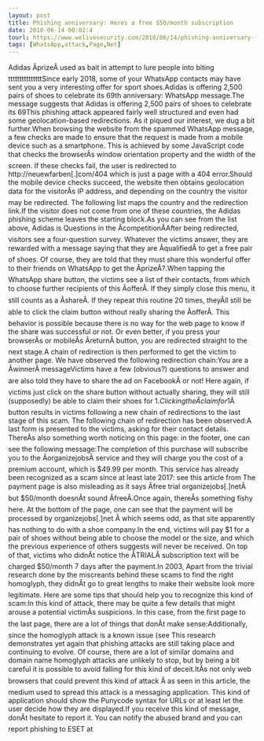 ```yaml
---
layout: post
title: Phishing anniversary: Heres a free $50/month subscription
date: 2018-06-14 00:02:4
tourl: https://www.welivesecurity.com/2018/06/14/phishing-anniversary-free-50-month-subscription/
tags: [WhatsApp,attack,Page,Net]
---
```

Adidas ÂprizeÂ used as bait in attempt to lure people into biting tttttttttttttttSince early 2018, some of your WhatsApp contacts may have sent you a very interesting offer for sport shoes.Adidas is offering 2,500 pairs of shoes to celebrate its 69th anniversary: WhatsApp message.The message suggests that Adidas is offering 2,500 pairs of shoes to celebrate its 69This phishing attack appeared fairly well structured and even had some geolocation-based redirections. As it piqued our interest, we dug a bit further.When browsing the website from the spammed WhatsApp message, a few checks are made to ensure that the request is made from a mobile device such as a smartphone. This is achieved by some JavaScript code that checks the browserÂs window orientation property and the width of the screen. If these checks fail, the user is redirected to http://neuewfarben[.]com/404 which is just a page with a 404 error.Should the mobile device checks succeed, the website then obtains geolocation data for the visitorÂs IP address, and depending on the country the visitor may be redirected. The following list maps the country and the redirection link.If the visitor does not come from one of these countries, the Adidas phishing scheme leaves the starting block.As you can see from the list above, Adidas is Questions in the ÂcompetitionÂAfter being redirected, visitors see a four-question survey. Whatever the victims answer, they are rewarded with a message saying that they are ÂqualifiedÂ to get a free pair of shoes. Of course, they are told that they must share this wonderful offer to their friends on WhatsApp to get the ÂprizeÂ?.When tapping the WhatsApp share button, the victims see a list of their contacts, from which to choose further recipients of this ÂofferÂ. If they simply close this menu, it still counts as a ÂshareÂ. If they repeat this routine 20 times, theyÂll still be able to click the claim button without really sharing the ÂofferÂ. This behavior is possible because there is no way for the web page to know if the share was successful or not. Or even better, if you press your browserÂs or mobileÂs ÂreturnÂ button, you are redirected straight to the next stage.A chain of redirection is then performed to get the victim to another page. We have observed the following redirection chain:You are a ÂwinnerÂ messageVictims have a few (obvious?) questions to answer and are also told they have to share the ad on FacebookÂ or not! Here again, if victims just click on the share button without actually sharing, they will still (supposedly) be able to claim their shoes for $1.Clicking the Âclaim for 1$Â button results in victims following a new chain of redirections to the last stage of this scam. The following chain of redirection has been observed:A last form is presented to the victims, asking for their contact details. ThereÂs also something worth noticing on this page: in the footer, one can see the following message:The completion of this purchase will subscribe you to the ÂorganizejobsÂ service and they will charge you the cost of a premium account, which is $49.99 per month. This service has already been recognized as a scam since at least late 2017: see this article from The payment page is also misleading as it says Âfree trial organizejobs[.]netÂ but $50/month doesnÂt sound ÂfreeÂ.Once again, thereÂs something fishy here. At the bottom of the page, one can see that the payment will be processed by organizejobs[.]net Â which seems odd, as that site apparently has nothing to do with a shoe company.In the end, victims will pay $1 for a pair of shoes without being able to choose the model or the size, and which the previous experience of others suggests will never be received. On top of that, victims who didnÂt notice the ÂTRIALÂ subscription text will be charged $50/month 7 days after the payment.In 2003, Apart from the trivial research done by the miscreants behind these scams to find the right homoglyph, they didnÂt go to great lengths to make their website look more legitimate. Here are some tips that should help you to recognize this kind of scam:In this kind of attack, there may be quite a few details that might arouse a potential victimÂs suspicions. In this case, from the first page to the last page, there are a lot of things that donÂt make sense:Additionally, since the homoglyph attack is a known issue (see This research demonstrates yet again that phishing attacks are still taking place and continuing to evolve. Of course, there are a lot of similar domains and domain name homoglyph attacks are unlikely to stop, but by being a bit careful it is possible to avoid falling for this kind of deceit.ItÂs not only web browsers that could prevent this kind of attack Â as seen in this article, the medium used to spread this attack is a messaging application. This kind of application should show the Punycode syntax for URLs or at least let the user decide how they are displayed.If you receive this kind of message, donÂt hesitate to report it. You can notify the abused brand and you can report phishing to ESET at 
